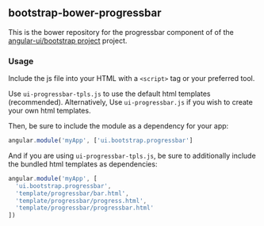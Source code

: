 
## bootstrap-bower-progressbar

This is the bower repository for the progressbar component of of the [angular-ui/bootstrap project](https://github.com/angular-ui/bootstrap) project.

### Usage

Include the js file into your HTML with a `<script>` tag or your preferred tool.

Use `ui-progressbar-tpls.js` to use the default html templates (recommended). Alternatively, Use `ui-progressbar.js` if you wish to create your own html templates.

Then, be sure to include the module as a dependency for your app:
```js
angular.module('myApp', ['ui.bootstrap.progressbar']
```



And if you are using `ui-progressbar-tpls.js`, be sure to additionally include the bundled html templates as dependencies:
```js
angular.module('myApp', [
  'ui.bootstrap.progressbar',
  'template/progressbar/bar.html',
  'template/progressbar/progress.html',
  'template/progressbar/progressbar.html'
])
```


